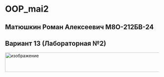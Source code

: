 # OOP_mai2
## Матюшкин Роман Алексеевич М8О-212БВ-24
## Вариант 13 (Лабораторная №2)
<img width="695" height="64" alt="изображение" src="https://github.com/user-attachments/assets/df14de94-f606-4c8b-adb2-01651bf2054c" />

